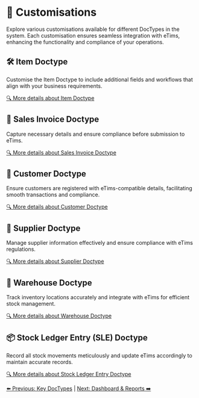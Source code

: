 # 🌟 Customisations

Explore various customisations available for different DocTypes in the system. Each customisation ensures seamless integration with eTims, enhancing the functionality and compliance of your operations.

## 🛠️ Item Doctype

Customise the Item Doctype to include additional fields and workflows that align with your business requirements.

[🔍 More details about Item Doctype](./features/item_registration.md#item_customisations)

## 🧾 Sales Invoice Doctype

Capture necessary details and ensure compliance before submission to eTims.

[🔍 More details about Sales Invoice Doctype](./features/sales_invoice_submission.md#invoice_customozation)

## 👥 Customer Doctype

Ensure customers are registered with eTims-compatible details, facilitating smooth transactions and compliance.

[🔍 More details about Customer Doctype](./features/supplier_customer_management.md#customer_supplier_management)

## 🏢 Supplier Doctype

Manage supplier information effectively and ensure compliance with eTims regulations.

[🔍 More details about Supplier Doctype](./features/supplier_customer_management.md#customer_supplier_management)

## 🏬 Warehouse Doctype

Track inventory locations accurately and integrate with eTims for efficient stock management.

[🔍 More details about Warehouse Doctype](./features/stock_submission.md#warehouse_customisations)

## 📦 Stock Ledger Entry (SLE) Doctype

Record all stock movements meticulously and update eTims accordingly to maintain accurate records.

[🔍 More details about Stock Ledger Entry Doctype](./features/stock_submission.md#stock_submission)

[⬅️ Previous: Key DocTypes](./doctypes.md) | [Next: Dashboard & Reports ➡️](/kenya_compliance_via_slade/docs/dashboard_reports.md)
